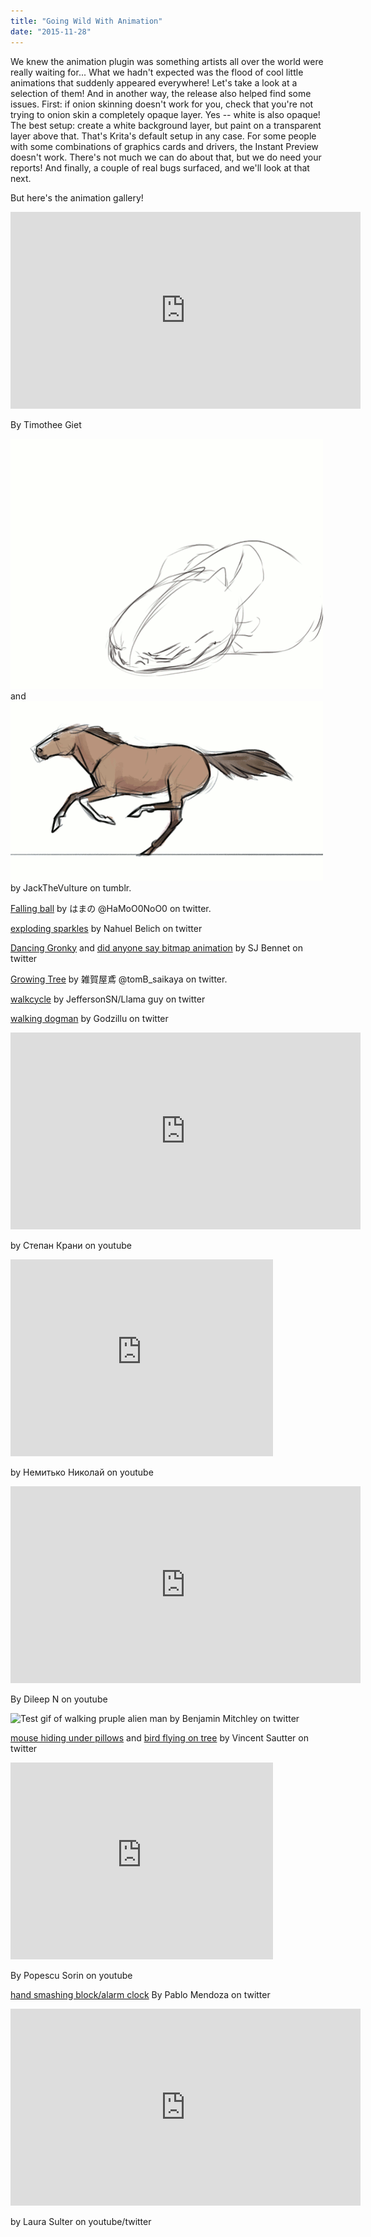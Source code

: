 ```yaml
---
title: "Going Wild With Animation"
date: "2015-11-28"
---
```


We knew the animation plugin was something artists all over the world were really waiting for... What we hadn't expected was the flood of cool little animations that suddenly appeared everywhere! Let's take a look at a selection of them! And in another way, the release also helped find some issues. First: if onion skinning doesn't work for you, check that you're not trying to onion skin a completely opaque layer. Yes -- white is also opaque! The best setup: create a white background layer, but paint on a transparent layer above that. That's Krita's default setup in any case. For some people with some combinations of graphics cards and drivers, the Instant Preview doesn't work. There's not much we can do about that, but we do need your reports! And finally, a couple of real bugs surfaced, and we'll look at that next.

But here's the animation gallery! 

<iframe src="https://www.youtube.com/embed/oxTPZXidvSI" width="560" height="315" frameborder="0" allowfullscreen="allowfullscreen"></iframe>

 By Timothee Giet

![Toothless dargon turning head](images/tumblr_nyddn9aI1z1qk9kjpo1_500.gif) and ![Horse galloping](images/tumblr_nydc17gN9k1qk9kjpo1_500.gif) by JackTheVulture on tumblr.

[Falling ball](https://pbs.twimg.com/tweet_video/CUqCk9aUsAA8x_C.mp4) by はまの ‏@HaMoO0NoO0 on twitter.

[exploding sparkles](https://pbs.twimg.com/tweet_video/CUqPxMtWcAAm4mE.mp4) by Nahuel Belich on twitter

[Dancing Gronky](https://pbs.twimg.com/tweet_video/CUqdKyFUcAAQivB.mp4) and [did anyone say bitmap animation](https://pbs.twimg.com/tweet_video/CUqR9ECUAAA7k61.mp4) by SJ Bennet on twitter

[Growing Tree](https://pbs.twimg.com/tweet_video/CUqUgRhVAAAzxCU.mp4) by 雑賀屋鳶 ‏@tomB\_saikaya on twitter.

[walkcycle](https://pbs.twimg.com/tweet_video/CUr74xeW4AAsQz5.mp4) by JeffersonSN/Llama guy on twitter

[walking dogman](https://pbs.twimg.com/tweet_video/CUsXmjnXIAAC5c5.mp4) by Godzillu on twitter

<iframe src="https://www.youtube.com/embed/PX8mW_w4jb8" width="560" height="315" frameborder="0" allowfullscreen="allowfullscreen"></iframe>

 by Степан Крани on youtube

<iframe src="https://www.youtube.com/embed/JuX6y82FsW0" width="420" height="315" frameborder="0" allowfullscreen="allowfullscreen"></iframe>

 by Немитько Николай on youtube

<iframe src="https://www.youtube.com/embed/bi5sqtnu8FY" width="560" height="315" frameborder="0" allowfullscreen="allowfullscreen"></iframe>

 By Dileep N on youtube

![Test gif of walking pruple alien man](https://giphy.com/gifs/walk-wheel-krita-d2Z0VzhaSMGkR5HG) by Benjamin Mitchley on twitter

[mouse hiding under pillows](https://pbs.twimg.com/tweet_video/CUsJw3jWEAAmNk6.mp4) and [bird flying on tree](https://pbs.twimg.com/tweet_video/CUxt-XeW4AAQqDN.mp4) by Vincent Sautter on twitter

<iframe src="https://www.youtube.com/embed/VCRdnUSpaQs" width="420" height="315" frameborder="0" allowfullscreen="allowfullscreen"></iframe>

 By Popescu Sorin on youtube

[hand smashing block/alarm clock](https://pbs.twimg.com/tweet_video/CU3RNs5VEAApStO.mp4) By Pablo Mendoza on twitter

<iframe src="https://www.youtube.com/embed/kFmx8p6I9Y0" width="560" height="315" frameborder="0" allowfullscreen="allowfullscreen"></iframe>

 by Laura Sulter on youtube/twitter

